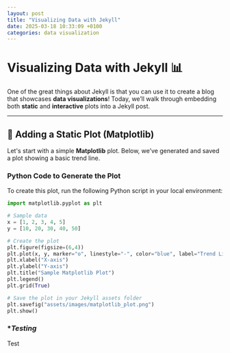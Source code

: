```yaml
---
layout: post
title: "Visualizing Data with Jekyll"
date: 2025-03-18 10:33:09 +0100
categories: data visualization
---
```


# **Visualizing Data with Jekyll** 📊  

One of the great things about Jekyll is that you can use it to create a blog that showcases **data visualizations**! Today, we’ll walk through embedding both **static** and **interactive** plots into a Jekyll post.  

---

## **📌 Adding a Static Plot (Matplotlib)**  

Let's start with a simple **Matplotlib** plot. Below, we’ve generated and saved a plot showing a basic trend line.  

### **Python Code to Generate the Plot**
To create this plot, run the following Python script in your local environment:  

```python
import matplotlib.pyplot as plt

# Sample data
x = [1, 2, 3, 4, 5]
y = [10, 20, 30, 40, 50]

# Create the plot
plt.figure(figsize=(6,4))
plt.plot(x, y, marker="o", linestyle="-", color="blue", label="Trend Line")
plt.xlabel("X-axis")
plt.ylabel("Y-axis")
plt.title("Sample Matplotlib Plot")
plt.legend()
plt.grid(True)

# Save the plot in your Jekyll assets folder
plt.savefig("assets/images/matplotlib_plot.png")
plt.show()
```

### **Testing*
Test